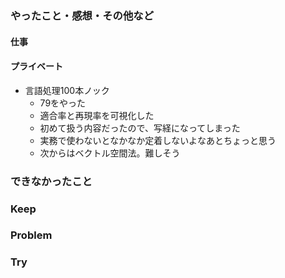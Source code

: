 ### やったこと・感想・その他など

#### 仕事

#### プライベート

- 言語処理100本ノック
  - 79をやった
  - 適合率と再現率を可視化した
  - 初めて扱う内容だったので、写経になってしまった
  - 実務で使わないとなかなか定着しないよなあとちょっと思う
  - 次からはベクトル空間法。難しそう

### できなかったこと


### Keep


### Problem 


### Try

